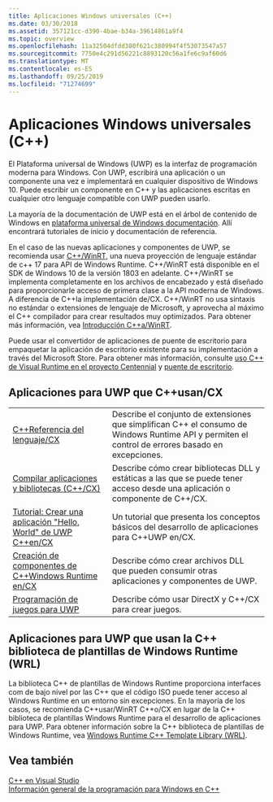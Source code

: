 ```yaml
---
title: Aplicaciones Windows universales (C++)
ms.date: 03/30/2018
ms.assetid: 357121cc-d390-4bae-b34a-39614861a9f4
ms.topic: overview
ms.openlocfilehash: 11a32504dfdd380f621c380994f4f53073547a57
ms.sourcegitcommit: 7750e4c291d56221c8893120c56a1fe6c9af60d6
ms.translationtype: MT
ms.contentlocale: es-ES
ms.lasthandoff: 09/25/2019
ms.locfileid: "71274699"
---
```

# <a name="universal-windows-apps-c"></a>Aplicaciones Windows universales (C++)

El Plataforma universal de Windows (UWP) es la interfaz de programación moderna para Windows. Con UWP, escribirá una aplicación o un componente una vez e implementará en cualquier dispositivo de Windows 10. Puede escribir un componente en C++ y las aplicaciones escritas en cualquier otro lenguaje compatible con UWP pueden usarlo.

La mayoría de la documentación de UWP está en el árbol de contenido de Windows en [plataforma universal de Windows documentación](/windows/uwp/). Allí encontrará tutoriales de inicio y documentación de referencia. 

En el caso de las nuevas aplicaciones y componentes de UWP, se recomienda usar [ C++/WinRT](/windows/uwp/cpp-and-winrt-apis/), una nueva proyección de lenguaje estándar de c++ 17 para API de Windows Runtime. C++/WinRT está disponible en el SDK de Windows 10 de la versión 1803 en adelante. C++/WinRT se implementa completamente en los archivos de encabezado y está diseñado para proporcionarle acceso de primera clase a la API moderna de Windows. A diferencia de C++la implementación de/CX. C++/WinRT no usa sintaxis no estándar o extensiones de lenguaje de Microsoft, y aprovecha al máximo el C++ compilador para crear resultados muy optimizados. Para obtener más información, vea [Introducción C++a/WinRT](/windows/uwp/cpp-and-winrt-apis/intro-to-using-cpp-with-winrt).

Puede usar el convertidor de aplicaciones de puente de escritorio para empaquetar la aplicación de escritorio existente para su implementación a través del Microsoft Store. Para obtener más información, consulte [uso C++ de Visual Runtime en el proyecto Centennial](https://blogs.msdn.microsoft.com/vcblog/2016/07/07/using-visual-c-runtime-in-centennial-project) y [puente de escritorio](/windows/uwp/porting/desktop-to-uwp-root).

## <a name="uwp-apps-that-use-ccx"></a>Aplicaciones para UWP que C++usan/CX

|||
|-|-|
|[C++Referencia del lenguaje/CX](visual-c-language-reference-c-cx.md)|Describe el conjunto de extensiones que simplifican C++ el consumo de Windows Runtime API y permiten el control de errores basado en excepciones.|
|[Compilar aplicaciones y bibliotecas (C++/CX)](building-apps-and-libraries-c-cx.md)|Describe cómo crear bibliotecas DLL y estáticas a las que se puede tener acceso desde una aplicación o componente de C++/CX.|
|[Tutorial: Crear una aplicación "Hello, World" de UWP C++en/CX](/windows/uwp/get-started/create-a-basic-windows-10-app-in-cpp)|Un tutorial que presenta los conceptos básicos del desarrollo de aplicaciones para C++UWP en/CX. |
|[Creación de componentes de C++Windows Runtime en/CX](/windows/uwp/winrt-components/creating-windows-runtime-components-in-cpp)|Describe cómo crear archivos DLL que pueden consumir otras aplicaciones y componentes de UWP.|
|[Programación de juegos para UWP](/windows/uwp/gaming/)|Describe cómo usar DirectX y C++/CX para crear juegos.|

## <a name="uwp-apps-that-use-the-windows-runtime-c-template-library-wrl"></a>Aplicaciones para UWP que usan la C++ biblioteca de plantillas de Windows Runtime (WRL)

La biblioteca C++ de plantillas de Windows Runtime proporciona interfaces com de bajo nivel por las C++ que el código ISO puede tener acceso al Windows Runtime en un entorno sin excepciones. En la mayoría de los casos, se recomienda C++usar/WinRT C++o/CX en lugar de la C++ biblioteca de plantillas Windows Runtime para el desarrollo de aplicaciones para UWP. Para obtener información sobre la C++ biblioteca de plantillas de Windows Runtime, vea [Windows Runtime C++ Template Library (WRL)](wrl/windows-runtime-cpp-template-library-wrl.md).

## <a name="see-also"></a>Vea también

[C++ en Visual Studio](../overview/visual-cpp-in-visual-studio.md)<br/>
[Información general de la programación para Windows en C++](../windows/overview-of-windows-programming-in-cpp.md)<br/>